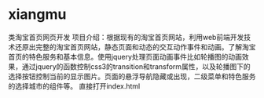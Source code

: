 # xiangmu
类淘宝首页网页开发
项目介绍：根据现有的淘宝首页网站，利用web前端开发技术还原出完整的淘宝首页网站，静态页面和动态的交互动作事件和动画。了解淘宝首页的特色服务和基本信息。使用jquery处理页面动画事件比如轮播图的动画效果，通过jquery的函数控制css3的transition和transform属性，以及轮播图下的选择按钮控制当前的显示图片。页面的悬浮导航隐藏或出现，二级菜单和特色服务的选择城市的组件等。
直接打开index.html
